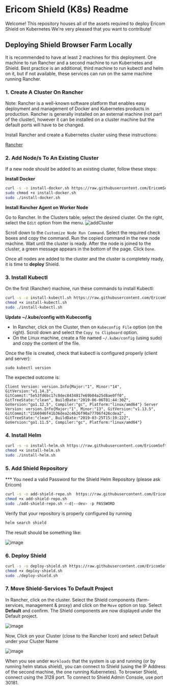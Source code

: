 # Ericom Shield (K8s) Readme

Welcome! This repository houses all of the assets required to deploy Ericom Shield on Kubernetes
We're very pleased that you want to contribute!

## Deploying Shield Browser Farm Locally

It is recommended to have at least 2 machines for this deployment. One machine to run Rancher and a second machine to run Kubernetes and Shield. Best practice is an additional, third machine to run kubectl and helm on it, but if not available, these services can run on the same machine running Rancher.

### 1. Create A Cluster On Rancher

Note: Rancher is a well-known software platform that enables easy deployment and management of Docker and Kubernetes products in production. Rancher is generally installed on an external machine (not part of the cluster), however it can be installed on a cluster machine but the default ports will have to be changed.
     
Install Rancher and create a Kubernetes cluster using these instructions:

[Rancher](https://github.com/EricomSoftwareLtd/Shield/blob/Dev/Kube/Rancher-README.md)


### 2. Add Node/s To An Existing Cluster

If a new node should be added to an existing cluster, follow these steps:

**Install Docker**

```bash
curl -s -o install-docker.sh https://raw.githubusercontent.com/EricomSoftwareLtd/Shield/Dev/Kube/scripts/install-docker.sh
sudo chmod +x install-docker.sh
sudo ./install-docker.sh
```

**Install Rancher Agent on Worker Node**

Go to Rancher. In the Clusters table, select the desired cluster. On the right, select the ``Edit`` option from the menu.
![addCluster](https://user-images.githubusercontent.com/24224420/59359118-75771680-8d36-11e9-9ab0-3249f1e15210.png)

Scroll down to the ``Customize Node Run Command``. Select the required check boxes and copy the command.
Run the copied command in the new node machine. Wait until the cluster is ready.
After the node is joined to the cluster, a green message appears in the bottom of the page. Click ``Done``.

Once all nodes are added to the cluster and the cluster is completely ready, it is time to **deploy** Shield.

### 3. Install Kubectl

On the first (Rancher) machine, run these commands to install Kubectl:

```bash
curl -s -o install-kubectl.sh https://raw.githubusercontent.com/EricomSoftwareLtd/Shield/Dev/Kube/scripts/install-kubectl.sh
chmod +x install-kubectl.sh
sudo ./install-kubectl.sh
```
**Update ~/.kube/config with Kubeconfig**

* In Rancher, click on the Cluster, then on ``Kubeconfig File`` option (on the right). Scroll down and select the ``Copy to Clipboard`` option.
* On the Linux machine, create a file named ``~/.kube/config`` (using sudo) and copy the content of the file.
 
Once the file is created, check that kubectl is configured properly (client and server):

``sudo kubectl version``

The expected outcome is:

``Client Version: version.Info{Major:"1", Minor:"14", GitVersion:"v1.14.3", GitCommit:"5e53fd6bc17c0dec8434817e69b04a25d8ae0ff0", GitTreeState:"clean", BuildDate:"2019-06-06T01:44:30Z", GoVersion:"go1.12.5", Compiler:"gc", Platform:"linux/amd64"}
Server Version: version.Info{Major:"1", Minor:"13", GitVersion:"v1.13.5", GitCommit:"2166946f41b36dea2c4626f90a77706f426cdea2", GitTreeState:"clean", BuildDate:"2019-03-25T15:19:22Z", GoVersion:"go1.11.5", Compiler:"gc", Platform:"linux/amd64"}
``

### 4. Install Helm

```bash
curl -s -o install-helm.sh https://raw.githubusercontent.com/EricomSoftwareLtd/Shield/Dev/Kube/scripts/install-helm.sh
chmod +x install-helm.sh
sudo ./install-helm.sh
```

### 5. Add Shield Repository
*** You need a valid Password for the Shield Helm Repository (please ask Ericom)

```bash
curl -s -o add-shield-repo.sh  https://raw.githubusercontent.com/EricomSoftwareLtd/Shield/Dev/Kube/scripts/add-shield-repo.sh
chmod +x add-shield-repo.sh
sudo ./add-shield-repo.sh <-d|--dev> -p PASSWORD
```

Verify that your repository is properly configured by running

```bash
helm search shield
```

The result should be something like:

![image](https://user-images.githubusercontent.com/24224420/59362670-8a56a880-8d3c-11e9-9b68-754f726177eb.png)

### 6. Deploy Shield

```bash
curl -s -o deploy-shield.sh https://raw.githubusercontent.com/EricomSoftwareLtd/Shield/Dev/Kube/scripts/deploy-shield.sh
chmod +x deploy-shield.sh
sudo ./deploy-shield.sh
```

### 7. Move Shield-Services To Default Project

In Rancher, click on the cluster.
Select the Shield components (farm-services, management & proxy) and click on the ``Move`` option on top. 
Select **Default** and confirm. The Shield components are now displayed under the Default project.

![image](https://user-images.githubusercontent.com/24224420/59365676-9e50d900-8d41-11e9-97bb-8d088ef63b89.png)

Now, Click on your Cluster (close to the Rancher Icon) and select Default under your Cluster Name

![image](https://user-images.githubusercontent.com/24224420/59365822-e3750b00-8d41-11e9-8483-801a5fea47fb.png)


When you see under ``Workloads`` that the system is up and running (or by running helm status shield),
you can connect to Shield (using the IP Address of the second machine, the one running Kubernetes).
To browser Shield, connect using the 3128 port. 
To connect to Shield Admin Console, use port 30181.
